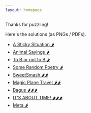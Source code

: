 ```yaml
---
layout: homepage 
---
```


Thanks for puzzling!

Here's the solutions (as PNGs / PDFs).

- [A Sticky Situation 🌶️]({{site.baseurl}}/assets/solutions/astickysituation.png)
- [Animal Sayings 🌶️]({{site.baseurl}}/assets/solutions/animalsayings.pdf)
- [To B or not to B 🌶️]({{site.baseurl}}/assets/solutions/tobornottob.pdf)
- [Some Random Poetry 🌶️]({{site.baseurl}}/assets/solutions/somerandompoetry.pdf)
- [SweetSmash 🌶️🌶️]({{site.baseurl}}/assets/solutions/sweetsmash.pdf)
- [Magic Plane Travel 🌶️🌶️]({{site.baseurl}}/assets/solutions/magicplanetravel.pdf)
- [Bagus 🌶️🌶️🌶️]({{site.baseurl}}/assets/solutions/bagus.pdf)
- [IT’S ABOUT TIME! 🌶️🌶️🌶️]({{site.baseurl}}/assets/solutions/itsabouttime.pdf)
- [Meta 🌶️]({{site.baseurl}}/assets/solutions/meta.png)

<!--<iframe id="pdf" title="pdf" src="{{site.baseurl}}/assets/solutions/itsabouttime.pdf"></iframe>-->

